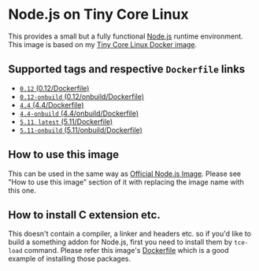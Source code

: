 Node.js on Tiny Core Linux
=========================

This provides a small but a fully functional [Node.js](https://nodejs.org/) runtime environment. This image is based on my [Tiny Core Linux Docker image](https://hub.docker.com/r/tatsushid/tinycore/).

## Supported tags and respective `Dockerfile` links

- [`0.12` (0.12/Dockerfile)](https://github.com/tatsushid/docker-tinycore-node/blob/master/0.12/Dockerfile)
- [`0.12-onbuild` (0.12/onbuild/Dockerfile)](https://github.com/tatsushid/docker-tinycore-node/blob/master/0.12/onbuild/Dockerfile)
- [`4.4` (4.4/Dockerfile)](https://github.com/tatsushid/docker-tinycore-node/blob/master/4.4/Dockerfile)
- [`4.4-onbuild` (4.4/onbuild/Dockerfile)](https://github.com/tatsushid/docker-tinycore-node/blob/master/4.4/onbuild/Dockerfile)
- [`5.11`, `latest` (5.11/Dockerfile)][Latest Dockerfile]
- [`5.11-onbuild` (5.11/onbuild/Dockerfile)](https://github.com/tatsushid/docker-tinycore-node/blob/master/5.11/onbuild/Dockerfile)

## How to use this image

This can be used in the same way as [Official Node.js Image](https://hub.docker.com/_/node/). Please see "How to use this image" section of it with replacing the image name with this one.

## How to install C extension etc.

This doesn't contain a compiler, a linker and headers etc. so if you'd like to build a something addon for Node.js, first you need to install them by `tce-load` command. Please refer this image's [Dockerfile][Latest Dockerfile] which is a good example of installing those packages.

[Latest Dockerfile]: https://github.com/tatsushid/docker-tinycore-node/blob/master/5.11/Dockerfile
